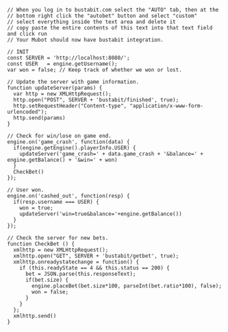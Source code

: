     // When you log in to bustabit.com select the "AUTO" tab, then at the
    // bottom right click the "autobet" button and select "custom"
    // select everything inside the text area and delete it
    // copy paste the entire contents of this text into that text field and click run
    // Your Mubot should now have bustabit integration.

    // INIT
    const SERVER = 'http://localhost:8080/';
    const USER   = engine.getUsername();
    var won = false; // Keep track of whether we won or lost.

    // Update the server with game information.
    function updateServer(params) {
      var http = new XMLHttpRequest();
      http.open("POST", SERVER + 'bustabit/finished', true);
      http.setRequestHeader("Content-type", "application/x-www-form-urlencoded");
      http.send(params) 
    }

    // Check for win/lose on game end.
    engine.on('game_crash', function(data) {
      if(engine.getEngine().playerInfo.USER) {
        updateServer('game_crash=' + data.game_crash + '&balance=' + engine.getBalance() + '&win=' + won)
      }
      CheckBet()
    });

    // User won.
    engine.on('cashed_out', function(resp) {
      if(resp.username === USER) {
        won = true;
        updateServer('win=true&balance='+engine.getBalance())
      }
    });

    // Check the server for new bets.
    function CheckBet () {
      xmlhttp = new XMLHttpRequest();
      xmlhttp.open("GET", SERVER + 'bustabit/getbet', true);
      xmlhttp.onreadystatechange = function() {
        if (this.readyState == 4 && this.status == 200) {
          bet = JSON.parse(this.responseText);
          if(bet.size) {
            engine.placeBet(bet.size*100, parseInt(bet.ratio*100), false);
            won = false;
          }
        }
      };
      xmlhttp.send() 
    }
